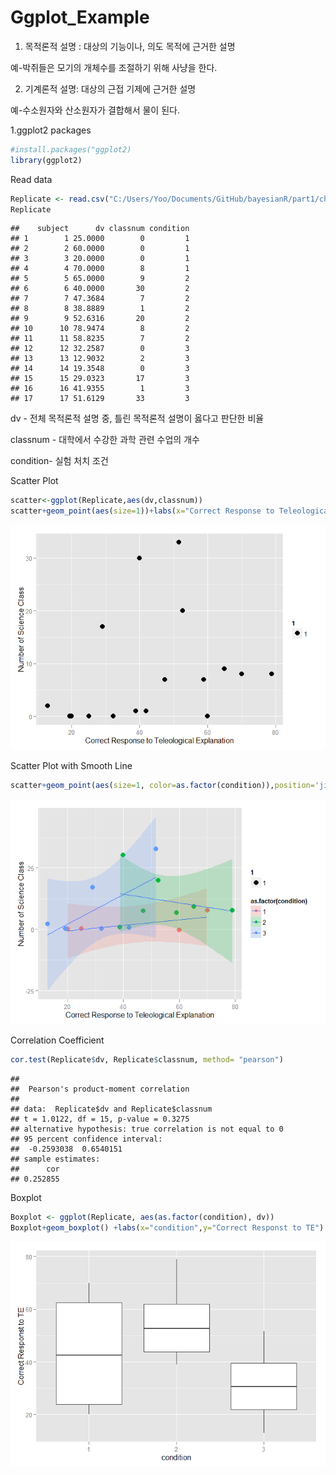 # Ggplot_Example




1. 목적론적 설명 : 대상의 기능이나, 의도 목적에 근거한 설명


예-박쥐들은 모기의 개체수를 조절하기 위해 사냥을 한다.




2. 기계론적 설명: 대상의 근접 기제에 근거한 설명


예-수소원자와 산소원자가 결합해서 물이 된다. 






1.ggplot2 packages

```r
#install.packages("ggplot2)
library(ggplot2)
```

Read data

```r
Replicate <- read.csv("C:/Users/Yoo/Documents/GitHub/bayesianR/part1/ch03/forR.csv", header=T)
Replicate
```

```
##    subject      dv classnum condition
## 1        1 25.0000        0         1
## 2        2 60.0000        0         1
## 3        3 20.0000        0         1
## 4        4 70.0000        8         1
## 5        5 65.0000        9         2
## 6        6 40.0000       30         2
## 7        7 47.3684        7         2
## 8        8 38.8889        1         2
## 9        9 52.6316       20         2
## 10      10 78.9474        8         2
## 11      11 58.8235        7         2
## 12      12 32.2587        0         3
## 13      13 12.9032        2         3
## 14      14 19.3548        0         3
## 15      15 29.0323       17         3
## 16      16 41.9355        1         3
## 17      17 51.6129       33         3
```

dv - 전체 목적론적 설명 중, 틀린 목적론적 설명이 옳다고 판단한 비율

classnum - 대학에서 수강한 과학 관련 수업의 개수

condition- 실험 처치 조건


Scatter Plot

```r
scatter<-ggplot(Replicate,aes(dv,classnum))
scatter+geom_point(aes(size=1))+labs(x="Correct Response to Teleological Explanation",y="Number of Science Class")
```

![](Ggplot_Example_files/figure-html/unnamed-chunk-3-1.png) 

Scatter Plot with Smooth Line

```r
scatter+geom_point(aes(size=1, color=as.factor(condition)),position='jitter')+geom_smooth(method='lm',aes(fill=as.factor(condition)),alpha=0.2)+labs(x="Correct Response to Teleological Explanation",y="Number of Science Class")
```

![](Ggplot_Example_files/figure-html/unnamed-chunk-4-1.png) 

Correlation Coefficient

```r
cor.test(Replicate$dv, Replicate$classnum, method= "pearson")
```

```
## 
## 	Pearson's product-moment correlation
## 
## data:  Replicate$dv and Replicate$classnum
## t = 1.0122, df = 15, p-value = 0.3275
## alternative hypothesis: true correlation is not equal to 0
## 95 percent confidence interval:
##  -0.2593038  0.6540151
## sample estimates:
##      cor 
## 0.252855
```

Boxplot

```r
Boxplot <- ggplot(Replicate, aes(as.factor(condition), dv))
Boxplot+geom_boxplot() +labs(x="condition",y="Correct Responst to TE")
```

![](Ggplot_Example_files/figure-html/unnamed-chunk-6-1.png) 

